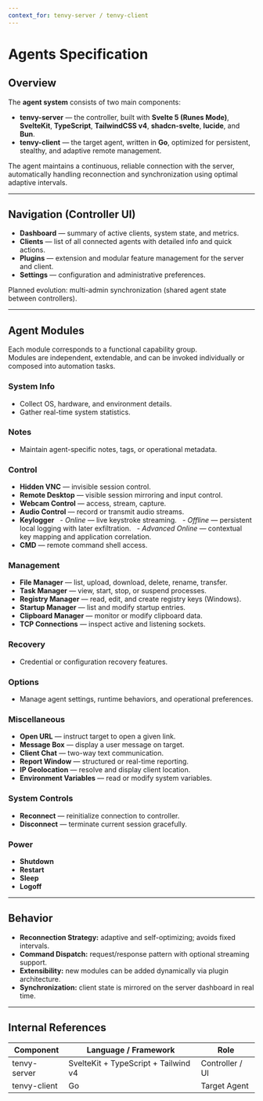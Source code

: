 ```yaml
---
context_for: tenvy-server / tenvy-client
---
```


# Agents Specification

## Overview
The **agent system** consists of two main components:

- **tenvy-server** — the controller, built with **Svelte 5 (Runes Mode)**, **SvelteKit**, **TypeScript**, **TailwindCSS v4**, **shadcn-svelte**, **lucide**, and **Bun**.
- **tenvy-client** — the target agent, written in **Go**, optimized for persistent, stealthy, and adaptive remote management.

The agent maintains a continuous, reliable connection with the server, automatically handling reconnection and synchronization using optimal adaptive intervals.

---

## Navigation (Controller UI)

- **Dashboard** — summary of active clients, system state, and metrics.
- **Clients** — list of all connected agents with detailed info and quick actions.
- **Plugins** — extension and modular feature management for the server and client.
- **Settings** — configuration and administrative preferences.

Planned evolution: multi-admin synchronization (shared agent state between controllers).

---

## Agent Modules

Each module corresponds to a functional capability group.  
Modules are independent, extendable, and can be invoked individually or composed into automation tasks.

### System Info
- Collect OS, hardware, and environment details.
- Gather real-time system statistics.

### Notes
- Maintain agent-specific notes, tags, or operational metadata.

### Control
- **Hidden VNC** — invisible session control.
- **Remote Desktop** — visible session mirroring and input control.
- **Webcam Control** — access, stream, capture.
- **Audio Control** — record or transmit audio streams.
- **Keylogger**
&nbsp; - *Online* — live keystroke streaming.
&nbsp; - *Offline* — persistent local logging with later exfiltration.
&nbsp; - *Advanced Online* — contextual key mapping and application correlation.
- **CMD** — remote command shell access.

### Management
- **File Manager** — list, upload, download, delete, rename, transfer.
- **Task Manager** — view, start, stop, or suspend processes.
- **Registry Manager** — read, edit, and create registry keys (Windows).
- **Startup Manager** — list and modify startup entries.
- **Clipboard Manager** — monitor or modify clipboard data.
- **TCP Connections** — inspect active and listening sockets.

### Recovery
- Credential or configuration recovery features.

### Options
- Manage agent settings, runtime behaviors, and operational preferences.

### Miscellaneous
- **Open URL** — instruct target to open a given link.
- **Message Box** — display a user message on target.
- **Client Chat** — two-way text communication.
- **Report Window** — structured or real-time reporting.
- **IP Geolocation** — resolve and display client location.
- **Environment Variables** — read or modify system variables.

### System Controls
- **Reconnect** — reinitialize connection to controller.
- **Disconnect** — terminate current session gracefully.

### Power
- **Shutdown**
- **Restart**
- **Sleep**
- **Logoff**

---

## Behavior

- **Reconnection Strategy:** adaptive and self-optimizing; avoids fixed intervals.
- **Command Dispatch:** request/response pattern with optional streaming support.
- **Extensibility:** new modules can be added dynamically via plugin architecture.
- **Synchronization:** client state is mirrored on the server dashboard in real time.

---

## Internal References

| Component      | Language / Framework                        | Role                |
|----------------|---------------------------------------------|---------------------|
| tenvy-server   | SvelteKit + TypeScript + Tailwind v4 | Controller / UI     |
| tenvy-client   | Go                                          | Target Agent        |

